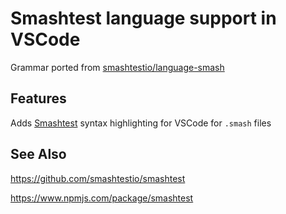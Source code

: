# Smashtest language support in VSCode

Grammar ported from [smashtestio/language-smash](https://github.com/smashtestio/language-smash)

## Features

Adds [Smashtest](https://smashtest.io/) syntax highlighting for VSCode for `.smash` files

## See Also

https://github.com/smashtestio/smashtest

https://www.npmjs.com/package/smashtest